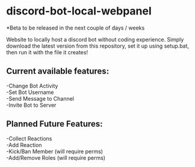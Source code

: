 # discord-bot-local-webpanel

*Beta to be released in the next couple of days / weeks

Website to locally host a discord bot without coding experience.
Simply download the latest version from this repository, set it up using setup.bat, then run it with the file it creates!

## Current available features:

-Change Bot Activity  
-Set Bot Username  
-Send Message to Channel  
-Invite Bot to Server  

## Planned Future Features:

-Collect Reactions  
-Add Reaction  
-Kick/Ban Member (will require perms)  
-Add/Remove Roles (will require perms)  
